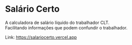 # Salário Certo
A calculadora de salário líquido do trabalhador CLT.
<br />
Facilitando informações que podem confundir o trabalhador.
<br />

Link: https://salariocerto.vercel.app
